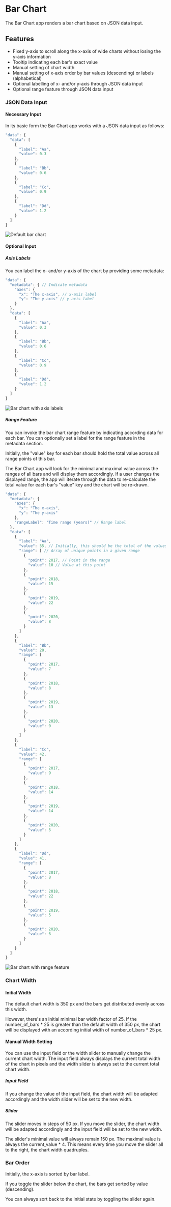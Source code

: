 # Bar Chart
The Bar Chart app renders a bar chart based on JSON data input.

## Features
- Fixed y-axis to scroll along the x-axis of wide charts without losing the y-axis information
- Tooltip indicating each bar's exact value
- Manual setting of chart width
- Manual setting of x-axis order by bar values (descending) or labels (alphabetical)
- Optional labelling of x- and/or y-axis through JSON data input
- Optional range feature through JSON data input

### JSON Data Input

#### Necessary Input
In its basic form the Bar Chart app works with a JSON data input as follows: 

```js
"data": {
  "data": [
    {
      "label": "Aa",
      "value": 0.3
    },
    {
      "label": "Bb",
      "value": 0.6
    },
    {
      "label": "Cc",
      "value": 0.9
    },
    {
      "label": "Dd",
      "value": 1.2
    }
  ]
}
```
![Default bar chart](images/DefaultBarChart.gif)

#### Optional Input

##### Axis Labels
You can label the x- and/or y-axis of the chart by providing some metadata: 

```js
"data": {
  "metadata": { // Indicate metadata
    "axes": {
      "x": "The x-axis", // x-axis label
      "y": "The y-axis" // y-axis label
    }
  },
  "data": [
    {
      "label": "Aa",
      "value": 0.3
    },
    {
      "label": "Bb",
      "value": 0.6
    },
    {
      "label": "Cc",
      "value": 0.9
    },
    {
      "label": "Dd",
      "value": 1.2
    }
  ]
}
```
![Bar chart with axis labels](images/LabelledBarChart.png)

##### Range Feature
You can invoke the bar chart range feature by indicating according data for each bar. You can optionally set a label for the range feature in the metadata section.

Initially, the "value" key for each bar should hold the total value across all range points of this bar. 

The Bar Chart app will look for the minimal and maximal value across the ranges of all bars and will display them accordingly. If a user changes the displayed range, the app will iterate through the data to re-calculate the total value for each bar's "value" key and the chart will be re-drawn. 

```js
"data": {
  "metadata": {
    "axes": {
      "x": "The x-axis",
      "y": "The y-axis"
    },
    "rangeLabel": "Time range (years)" // Range label
  },
  "data": [
    {
      "label": "Aa",
      "value": 55, // Initially, this should be the total of the values in the range below
      "range": [ // Array of unique points in a given range
        {
          "point": 2017, // Point in the range
          "value": 10 // Value at this point
        },
        {
          "point": 2018,
          "value": 15
        },
        {
          "point": 2019,
          "value": 22
        },
        {
          "point": 2020,
          "value": 8
        }
      ]
    },
    {
      "label": "Bb",
      "value": 28,
      "range": [
        {
          "point": 2017,
          "value": 7
        },
        {
          "point": 2018,
          "value": 8
        },
        {
          "point": 2019,
          "value": 13
        },
        {
          "point": 2020,
          "value": 0
        }
      ]
    },
    {
      "label": "Cc",
      "value": 42,
      "range": [
        {
          "point": 2017,
          "value": 9
        },
        {
          "point": 2018,
          "value": 14
        },
        {
          "point": 2019,
          "value": 14
        },
        {
          "point": 2020,
          "value": 5
        }
      ]
    },
    {
      "label": "Dd",
      "value": 41,
      "range": [
        {
          "point": 2017,
          "value": 8
        },
        {
          "point": 2018,
          "value": 22
        },
        {
          "point": 2019,
          "value": 5
        },
        {
          "point": 2020,
          "value": 6
        }
      ]
    }
  ]
}
```
![Bar chart with range feature](images/RangeBarChart.gif)

### Chart Width

#### Initial Width
The default chart width is 350 px and the bars get distributed evenly across this width. 

However, there's an initial minimal bar width factor of 25. If the number_of_bars * 25 is greater than the default width of 350 px, the chart will be displayed with an according initial width of number_of_bars * 25 px. 

#### Manual Width Setting
You can use the input field or the width slider to manually change the current chart width. The input field always displays the current total width of the chart in pixels and the width slider is always set to the current total chart width.

##### Input Field
If you change the value of the input field, the chart width will be adapted accordingly and the width slider will be set to the new width. 

##### Slider
The slider moves in steps of 50 px. If you move the slider, the chart width will be adapted accordingly and the input field will be set to the new width. 

The slider's minimal value will always remain 150 px. The maximal value is always the current_value * 4. This means every time you move the slider all to the right, the chart width quadruples.  

### Bar Order
Initially, the x-axis is sorted by bar label. 

If you toggle the slider below the chart, the bars get sorted by value (descending). 

You can always sort back to the initial state by toggling the slider again. 
